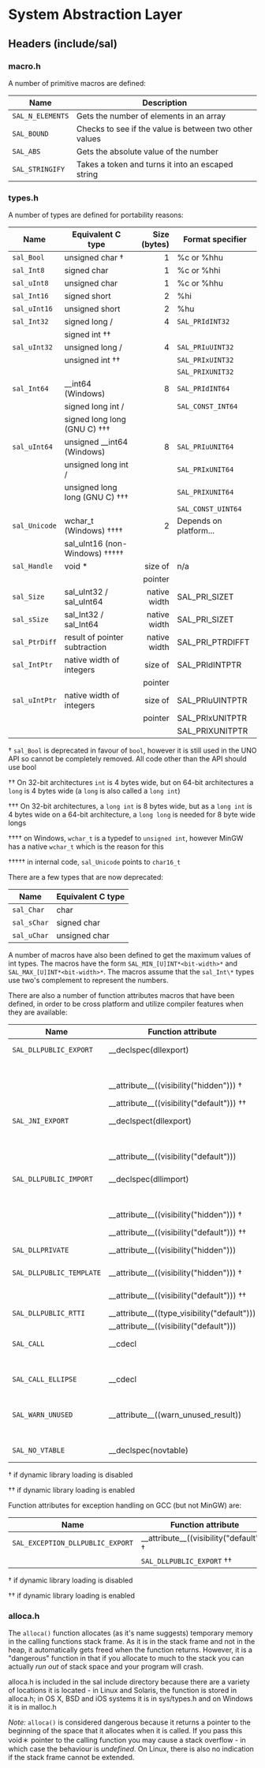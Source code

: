 # System Abstraction Layer
## Headers (include/sal)
### macro.h
A number of primitive macros are defined:

| Name                 | Description                                            |
|----------------------|--------------------------------------------------------|
| ```SAL_N_ELEMENTS``` | Gets the number of elements in an array                |
| ```SAL_BOUND```      | Checks to see if the value is between two other values |
| ```SAL_ABS```        | Gets the absolute value of the number                  |
| ```SAL_STRINGIFY```  | Takes a token and turns it into an escaped string      |

### types.h
A number of types are defined for portability reasons:

| Name              | Equivalent C type               | Size (bytes) | Format specifier       |
|-------------------|---------------------------------|-------------:|------------------------|
| ```sal_Bool```    | unsigned char †                 |            1 | %c or %hhu             |
| ```sal_Int8```    | signed char                     |            1 | %c or %hhi             |
| ```sal_uInt8```   | unsigned char                   |            1 | %c or %hhu             |
| ```sal_Int16```   | signed short                    |            2 | %hi                    |
| ```sal_uInt16```  | unsigned short                  |            2 | %hu                    |
| ```sal_Int32```   | signed long /                   |            4 | ```SAL_PRIdINT32```    |
|                   | signed int ††                   |              |                        |
| ```sal_uInt32```  | unsigned long /                 |            4 | ```SAL_PRIuUINT32```   |
|                   | unsigned int ††                 |              | ```SAL_PRIxUINT32```   |
|                   |                                 |              | ```SAL_PRIXUNIT32```   |
| ```sal_Int64```   | \_\_int64 (Windows)             |            8 | ```SAL_PRIdINT64```    |
|                   | signed long int /               |              | ```SAL_CONST_INT64```  |
|                   | signed long long (GNU C) †††    |              |                        |
| ```sal_uInt64```  | unsigned \_\_int64 (Windows)    |            8 | ```SAL_PRIuUNIT64```   |
|                   | unsigned long int /             |              | ```SAL_PRIxUNIT64```   |
|                   | unsigned long long (GNU C) †††  |              | ```SAL_PRIXUNIT64```   |
|                   |                                 |              | ```SAL_CONST_UINT64``` |
| ```sal_Unicode``` | wchar_t (Windows) ††††          |            2 | Depends on platform... |
|                   | sal_uInt16 (non-Windows) †††††  |              |                        |
| ```sal_Handle```  | void *                          |      size of | n/a                    |
|                   |                                 |      pointer |                        |
| ```sal_Size```    | sal_uInt32 / sal_uInt64         | native width | SAL_PRI_SIZET          |
| ```sal_sSize```   | sal_Int32 / sal_Int64           | native width | SAL_PRI_SIZET          |
| ```sal_PtrDiff``` | result of pointer subtraction   | native width | SAL_PRI_PTRDIFFT       |
| ```sal_IntPtr```  | native width of integers        |      size of | SAL_PRIdINTPTR         |
|                   |                                 |      pointer |                        |
| ```sal_uIntPtr``` | native width of integers        |      size of | SAL_PRIuUINTPTR        |
|                   |                                 |      pointer | SAL_PRIxUNITPTR        |
|                   |                                 |              | SAL_PRIXUNITPTR        |

† ```sal_Bool``` is deprecated in favour of ```bool```, however it is still used in the UNO API so cannot be completely removed. All code other than the API should use bool

†† On 32-bit architectures ```int``` is 4 bytes wide, but on 64-bit architectures a ```long``` is 4 bytes wide (a ```long``` is also called a ```long int```)

††† On 32-bit architectures, a ```long int``` is 8 bytes wide, but as a ```long int``` is 4 bytes wide on a 64-bit architecture, a ```long long``` is needed for 8 byte wide longs

†††† on Windows, ```wchar_t``` is a typedef to ```unsigned int```, however MinGW has a native ```wchar_t``` which is the reason for this

††††† in internal code, ```sal_Unicode``` points to ```char16_t```

There are a few types that are now deprecated:

| Name             | Equivalent C type               |
|------------------|---------------------------------|
| ```sal_Char```   | char                            |
| ```sal_sChar```  | signed char                     |
| ```sal_uChar```  | unsigned char                   |

A number of macros have also been defined to get the maximum values of int types. The macros have the form ```SAL_MIN_[U]INT*<bit-width>*``` and ```SAL_MAX_[U]INT*<bit-width>*```. The macros assume that the ```sal_Int\*``` types use two's complement to represent the numbers.

There are also a number of function attributes macros that have been defined, in order to be cross platform and utilize compiler features when they are available:

| Name                        | Function attribute                             | Compiler     | 
|-----------------------------|------------------------------------------------|--------------|
| ```SAL_DLLPUBLIC_EXPORT```  | \_\_declspec(dllexport)                        | Microsoft C  |
|                             |                                                | MinGW        |
|                             | \_\_attribute\_\_((visibility("hidden"))) †    | GNU C, Clang |
|                             | \_\_attribute\_\_((visibility("default"))) ††  |              |
| ```SAL_JNI_EXPORT```        | \_\_declspect(dllexport)                       | Microsoft C  |
|                             |                                                | MinGW        |
|                             | \_\_attribute\_\_((visibility("default")))     | GNU C, Clang | 
| ```SAL_DLLPUBLIC_IMPORT```  | \_\_declspec(dllimport)                        | Microsoft C  |
|                             |                                                | MinGW        |
|                             | \_\_attribute\_\_((visibility("hidden"))) †    | GNU C, Clang |
|                             | \_\_attribute\_\_((visibility("default"))) ††  |              |
| ```SAL_DLLPRIVATE```        | \_\_attribute\_\_((visibility("hidden")))      | GNU C, Clang |
| ```SAL_DLLPUBLIC_TEMPLATE```| \_\_attribute\_\_((visibility("hidden"))) †    | GNU C, Clang |
|                             | \_\_attribute\_\_((visibility("default"))) ††  | GNU C, Clang |
| ```SAL_DLLPUBLIC_RTTI```    | \_\_attribute\_\_((type_visibility("default")))| Clang        |
|                             | \_\_attribute\_\_((visibility("default")))     | GNU C        |
| ```SAL_CALL```              | \_\_cdecl                                      | Microsoft C  |
|                             |                                                | MinGW        |
| ```SAL_CALL_ELLIPSE```      | \_\_cdecl                                      | Microsoft C  |
|                             |                                                | MinGW        |
| ```SAL_WARN_UNUSED```       | \_\_attribute\_\_((warn_unused_result))        | GNU C >= 4.1 |
|                             |                                                | Clang        |
| ```SAL_NO_VTABLE```         | \_\_declspec(novtable)                         | Microsoft C  |

† if dynamic library loading is disabled

†† if dynamic library loading is enabled 

Function attributes for exception handling on GCC (but not MinGW) are:

| Name                                 | Function attribute                             |
|--------------------------------------|------------------------------------------------|
| ```SAL_EXCEPTION_DLLPUBLIC_EXPORT``` | \_\_attribute\_\_((visibility("default"))) †   |
|                                      | ```SAL_DLLPUBLIC_EXPORT``` ††                  |

† if dynamic library loading is disabled

†† if dynamic library loading is enabled 

### alloca.h 

The ```alloca()``` function allocates (as it's name suggests) temporary memory in the calling functions stack frame. As it is in the stack frame and not in the heap, it automatically gets freed when the function returns. However, it is a "dangerous" function in that if you allocate to much to the stack you can actually *run out* of stack space and your program will crash. 

alloca.h is included in the sal include directory because there are a variety of locations it is located - in Linux and Solaris, the function is stored in alloca.h; in OS X, BSD and iOS systems it is in sys/types.h and on Windows it is in malloc.h

*Note:* ```alloca()``` is considered dangerous because it returns a pointer to the beginning of the space that it allocates when it is called. If you pass this void＊ pointer to the calling function you may cause a stack overflow - in which case the behaviour is *undefined*. On Linux, there is also no indication if the stack frame cannot be extended. 






